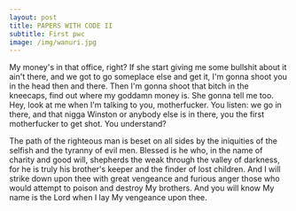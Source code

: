 ```yaml
---
layout: post
title: PAPERS WITH CODE II
subtitle: First pwc
image: /img/wanuri.jpg
---
```


My money's in that office, right? If she start giving me some bullshit about it ain't there, and we got to go someplace else and get it, I'm gonna shoot you in the head then and there. Then I'm gonna shoot that bitch in the kneecaps, find out where my goddamn money is. She gonna tell me too. Hey, look at me when I'm talking to you, motherfucker. You listen: we go in there, and that nigga Winston or anybody else is in there, you the first motherfucker to get shot. You understand?

The path of the righteous man is beset on all sides by the iniquities of the selfish and the tyranny of evil men. Blessed is he who, in the name of charity and good will, shepherds the weak through the valley of darkness, for he is truly his brother's keeper and the finder of lost children. And I will strike down upon thee with great vengeance and furious anger those who would attempt to poison and destroy My brothers. And you will know My name is the Lord when I lay My vengeance upon thee.